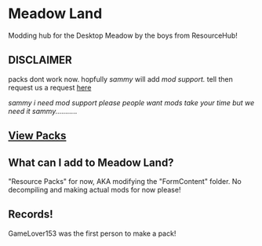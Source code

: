 # Meadow Land
Modding hub for the Desktop Meadow by the boys from ResourceHub!

## DISCLAIMER
packs dont work now. hopfully *sammy* will add *mod support.* tell then request us a request [here](https://github.com/UnofficialSamHub/MeadowLand/issues/new/choose)

*sammy i need mod support please people want mods take your time but we need it sammy...........*

## [View Packs](rp/index/INDEX.md)

## What can I add to Meadow Land?
"Resource Packs" for now, AKA modifying the "FormContent" folder.
No decompiling and making actual mods for now please!


## Records!

GameLover153 was the first person to make a pack!





